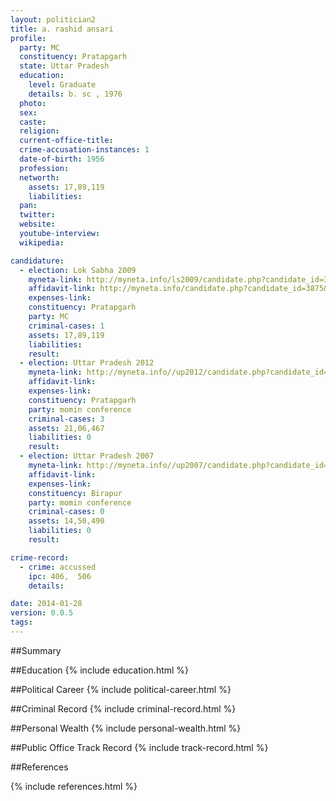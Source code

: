 ```yaml
---
layout: politician2
title: a. rashid ansari
profile: 
  party: MC
  constituency: Pratapgarh
  state: Uttar Pradesh
  education: 
    level: Graduate
    details: b. sc , 1976
  photo: 
  sex: 
  caste: 
  religion: 
  current-office-title: 
  crime-accusation-instances: 1
  date-of-birth: 1956
  profession: 
  networth: 
    assets: 17,89,119
    liabilities: 
  pan: 
  twitter: 
  website: 
  youtube-interview: 
  wikipedia: 

candidature: 
  - election: Lok Sabha 2009
    myneta-link: http://myneta.info/ls2009/candidate.php?candidate_id=3875
    affidavit-link: http://myneta.info/candidate.php?candidate_id=3875&scan=original
    expenses-link: 
    constituency: Pratapgarh 
    party: MC
    criminal-cases: 1
    assets: 17,89,119
    liabilities: 
    result:  
  - election: Uttar Pradesh 2012
    myneta-link: http://myneta.info//up2012/candidate.php?candidate_id=5259
    affidavit-link: 
    expenses-link: 
    constituency: Pratapgarh 
    party: momin conference
    criminal-cases: 3
    assets: 21,06,467
    liabilities: 0
    result:  
  - election: Uttar Pradesh 2007
    myneta-link: http://myneta.info//up2007/candidate.php?candidate_id=2643
    affidavit-link: 
    expenses-link: 
    constituency: Birapur 
    party: momin conference
    criminal-cases: 0
    assets: 14,50,490
    liabilities: 0
    result:  

crime-record: 
  - crime: accussed
    ipc: 406,  506
    details:  

date: 2014-01-28
version: 0.0.5
tags: 
---
```

##Summary


##Education
{% include education.html %}


##Political Career
{% include political-career.html %}


##Criminal Record
{% include criminal-record.html %}


##Personal Wealth
{% include personal-wealth.html %}


##Public Office Track Record
{% include track-record.html %}


##References


{% include references.html %}
